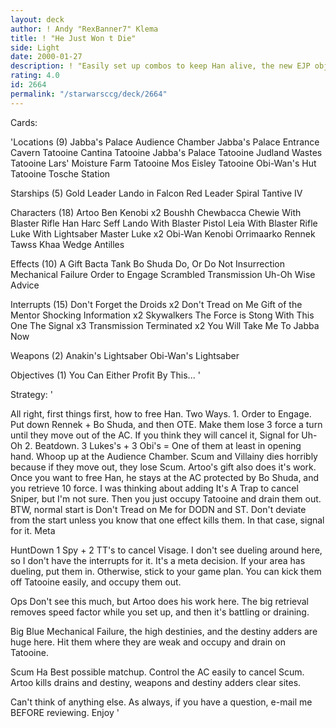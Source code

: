 ```yaml
---
layout: deck
author: ! Andy "RexBanner7" Klema
title: ! "He Just Won t Die"
side: Light
date: 2000-01-27
description: ! "Easily set up combos to keep Han alive, the new EJP objective flipped, and your opponent squirming."
rating: 4.0
id: 2664
permalink: "/starwarsccg/deck/2664"
---
```

Cards: 

'Locations (9)
Jabba's Palace Audience Chamber
Jabba's Palace Entrance Cavern
Tatooine Cantina
Tatooine Jabba's Palace
Tatooine Judland Wastes
Tatooine Lars' Moisture Farm
Tatooine Mos Eisley
Tatooine Obi-Wan's Hut
Tatooine Tosche Station

Starships (5)
Gold Leader
Lando in Falcon
Red Leader
Spiral
Tantive IV

Characters (18)
Artoo
Ben Kenobi x2
Boushh
Chewbacca
Chewie With Blaster Rifle
Han
Harc Seff
Lando With Blaster Pistol
Leia With Blaster Rifle
Luke With Lightsaber
Master Luke x2
Obi-Wan Kenobi
Orrimaarko
Rennek
Tawss Khaa
Wedge Antilles

Effects (10)
A Gift
Bacta Tank
Bo Shuda
Do, Or Do Not
Insurrection
Mechanical Failure
Order to Engage
Scrambled Transmission
Uh-Oh
Wise Advice

Interrupts (15)
Don't Forget the Droids x2
Don't Tread on Me
Gift of the Mentor
Shocking Information x2
Skywalkers
The Force is Stong With This One
The Signal x3
Transmission Terminated x2
You Will Take Me To Jabba Now

Weapons (2)
Anakin's Lightsaber
Obi-Wan's Lightsaber

Objectives (1)
You Can Either Profit By This... '

Strategy: '

All right, first things first, how to free Han. Two Ways. 1. Order to Engage. Put down Rennek + Bo Shuda, and then OTE. Make them lose 3 force a turn until they move out of the AC. If you think they will cancel it, Signal for Uh-Oh 2. Beatdown. 3 Lukes's + 3 Obi's = One of them at least in opening hand. Whoop up at the Audience Chamber. Scum and Villainy dies horribly because if they move out, they lose Scum. Artoo's gift also does it's work. Once you want to free Han, he stays at the AC protected by Bo Shuda, and you retrieve 10 force. I was thinking about adding It's A Trap to cancel Sniper, but I'm not sure. Then you just occupy Tatooine and drain them out. BTW, normal start is Don't Tread on Me for DODN and ST. Don't deviate from the start unless you know that one effect kills them. In that case, signal for it. Meta

HuntDown 1 Spy + 2 TT's to cancel Visage. I don't see dueling around here, so I don't have the interrupts for it. It's a meta decision. If your area has dueling, put them in. Otherwise, stick to your game plan. You can kick them off Tatooine easily, and occupy them out.

Ops Don't see this much, but Artoo does his work here. The big retrieval removes speed factor while you set up, and then it's battling or draining.

Big Blue Mechanical Failure, the high destinies, and the destiny adders are huge here. Hit them where they are weak and occupy and drain on Tatooine.

Scum Ha Best possible matchup. Control the AC easily to cancel Scum. Artoo kills drains and destiny, weapons and destiny adders clear sites.

Can't think of anything else. As always, if you have a question, e-mail me BEFORE reviewing. Enjoy '
